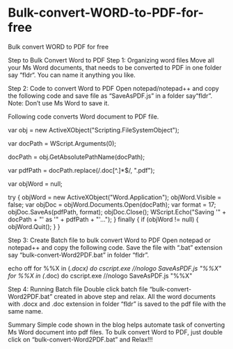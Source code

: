 # Bulk-convert-WORD-to-PDF-for-free
Bulk convert WORD to PDF for free

Step to Bulk Convert Word to PDF
Step 1: Organizing word files
Move all your Ms Word documents, that needs to be converted to PDF in one folder say “fldr“. You can name it anything you like.

Step 2: Code to convert Word to PDF
Open notepad/notepad++ and copy the following code and save file as “SaveAsPDF.js” in a folder say“fldr”. Note: Don’t use Ms Word to save it.

Following code converts Word document to PDF file.

var obj = new ActiveXObject("Scripting.FileSystemObject");

var docPath = WScript.Arguments(0);

docPath = obj.GetAbsolutePathName(docPath);

var pdfPath = docPath.replace(/\.doc[^.]*$/, ".pdf");

var objWord = null;

try
{
    objWord = new ActiveXObject("Word.Application");
    objWord.Visible = false;
    var objDoc = objWord.Documents.Open(docPath);
    var format = 17;
    objDoc.SaveAs(pdfPath, format);
    objDoc.Close();
    WScript.Echo("Saving '" + docPath + "' as '" + pdfPath + "'...");
}
finally
{
    if (objWord != null)
    {
        objWord.Quit();
    }
}

Step 3: Create Batch file to bulk convert Word to PDF
Open notepad or notepad++ and copy the following code. Save the file with “.bat” extension say “bulk-convert-Word2PDF.bat” in folder “fldr”.

echo off
for %%X in (*.docx) do cscript.exe //nologo SaveAsPDF.js "%%X"
for %%X in (*.doc) do cscript.exe //nologo SaveAsPDF.js "%%X"

Step 4: Running Batch file
Double click batch file “bulk-convert-Word2PDF.bat” created in above step and relax. All the word documents with .docx and .doc extension in folder “fldr” is saved to the pdf file with the same name.

Summary
Simple code shown in the blog helps automate task of converting Ms Word document into pdf files. To bulk convert Word to PDF, just double click on “bulk-convert-Word2PDF.bat” and Relax!!!
